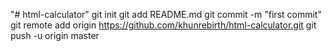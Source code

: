 "# html-calculator"  git init git add README.md git commit -m "first commit" git remote add origin https://github.com/khunrebirth/html-calculator.git git push -u origin master
